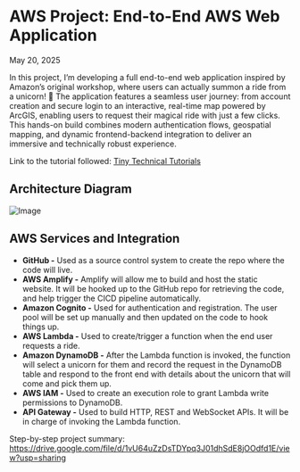 # AWS Project: End-to-End AWS Web Application
May 20, 2025

In this project, I’m developing a full end-to-end web application inspired by Amazon’s original workshop, where users can actually summon a ride from a unicorn! 🦄 The application features a seamless user journey: from account creation and secure login to an interactive, real-time map powered by ArcGIS, enabling users to request their magical ride with just a few clicks. This hands-on build combines modern authentication flows, geospatial mapping, and dynamic frontend-backend integration to deliver an immersive and technically robust experience.

Link to the tutorial followed: [Tiny Technical Tutorials](https://www.youtube.com/watch?v=K6v6t5z6AsU)

## Architecture Diagram

![Image](https://github.com/user-attachments/assets/1d21b90a-eb59-47b4-a379-a60c6286e699)

## AWS Services and Integration

- **GitHub -** Used as a source control system to create the repo where the code will live.
- **AWS Amplify -** Amplify will allow me to build and host the static website. It will be hooked up to the GitHub repo for retrieving the code, and help trigger the CICD pipeline automatically.
- **Amazon Cognito -** Used for authentication and registration. The user pool will be set up manually and then updated on the code to hook things up.
- **AWS Lambda -** Used to create/trigger a function when the end user requests a ride.
- **Amazon DynamoDB -** After the Lambda function is invoked, the function will select a unicorn for them and record the request in the DynamoDB table and respond to the front end with details about the unicorn that will come and pick them up.
- **AWS IAM -** Used to create an execution role to grant Lambda write permissions to DynamoDB.
- **API Gateway -** Used to build HTTP, REST and WebSocket APIs. It will be in charge of invoking the Lambda function.

Step-by-step project summary: https://drive.google.com/file/d/1vU64uZzDsTDYpq3J01dhSdE8jOOdfd1E/view?usp=sharing
